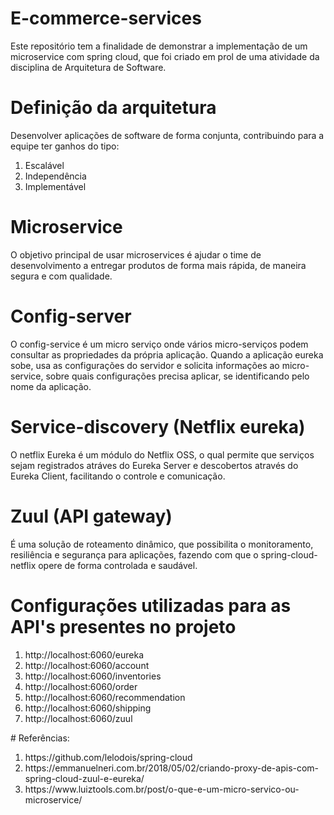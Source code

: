 # E-commerce-services
Este repositório tem a finalidade de demonstrar a implementação de um microservice com spring cloud, que foi criado em prol de uma atividade da disciplina de Arquitetura de Software.

# Definição da arquitetura
Desenvolver aplicações de software de forma conjunta, contribuindo para a equipe ter ganhos do tipo: 
<ol>
  <li>Escalável</li>
  <li>Independência</li>
  <li>Implementável</li>
</ol>

# Microservice
O objetivo principal de usar microservices é ajudar o time de desenvolvimento a entregar produtos de forma mais rápida, de maneira segura e com qualidade.

# Config-server
O config-service é um micro serviço onde vários micro-serviços podem consultar as propriedades da própria aplicação. Quando a aplicação eureka sobe, usa as configurações do servidor e solicita informações ao micro-service, sobre quais configurações precisa aplicar, se identificando pelo nome da aplicação.


# Service-discovery (Netflix eureka)
O netflix Eureka é um módulo do Netflix OSS, o qual permite que serviços sejam registrados atráves do Eureka Server e descobertos através do Eureka Client, facilitando o controle e comunicação.

# Zuul (API gateway)
É  uma solução de roteamento dinâmico, que possibilita o monitoramento, resiliência e segurança para aplicações, fazendo com que o spring-cloud-netflix opere de forma controlada e saudável.

# Configurações utilizadas para as API's presentes no projeto
<ol>
<li>http://localhost:6060/eureka</li>
<li>http://localhost:6060/account</li>
<li>http://localhost:6060/inventories</li>
<li>http://localhost:6060/order</li>
<li>http://localhost:6060/recommendation</li>
<li>http://localhost:6060/shipping</li>
  <li>http://localhost:6060/zuul</li>

</ol>
# Referências:
<ol>
  <li>https://github.com/lelodois/spring-cloud</li>
  <li>https://emmanuelneri.com.br/2018/05/02/criando-proxy-de-apis-com-spring-cloud-zuul-e-eureka/</li>
  <li>https://www.luiztools.com.br/post/o-que-e-um-micro-servico-ou-microservice/</li>
</ol>
